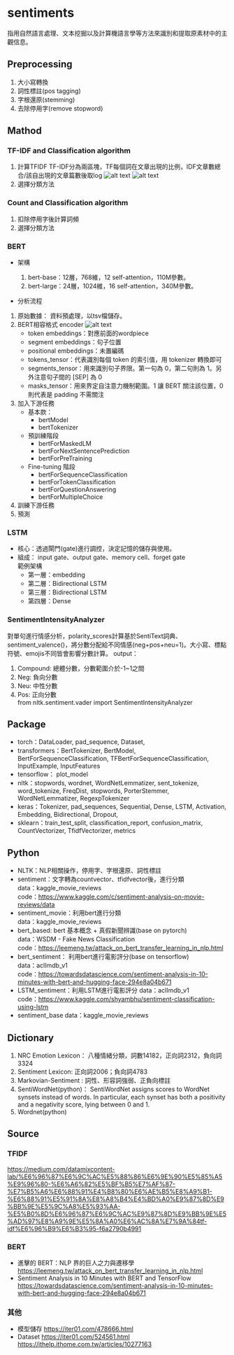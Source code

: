 # sentiments
指用自然語言處理、文本挖掘以及計算機語言學等方法來識別和提取原素材中的主觀信息。

## Preprocessing
1.	大小寫轉換
2.	詞性標註(pos tagging)
3.	字根還原(stemming)
4.	去除停用字(remove stopword)

## Mathod 
### TF-IDF and Classification algorithm
1. 計算TFIDF
TF-IDF分為兩區塊，TF每個詞在文章出現的比例，IDF文章數總合/該自出現的文章篇數後取log
![alt text](https://miro.medium.com/max/1262/1*p33SpAy05KWRqxfp8JYx3w.png)
![alt text](https://miro.medium.com/max/1248/1*IetKUpVCuh2s3-FRfYPhlw.png)
2. 選擇分類方法
### Count and Classification algorithm
1. 扣除停用字後計算詞頻
2. 選擇分類方法

###   BERT 
* 架構
    1. bert-base：12層，768維，12 self-attention，110M參數。
    2. bert-large：24層，1024維，16 self-attention，340M參數。

* 分析流程  
1. 原始數據： 資料預處理，以tsv檔儲存。
2. BERT相容格式
encoder
![alt text](https://leemeng.tw/images/bert/practical_bert_encoding_for_pytorch.jpg)
    * token embeddings：對應前面的wordpiece
    * segment embeddings：句子位置
    * positional embeddings：未置編碼
    * tokens_tensor：代表識別每個 token 的索引值，用 tokenizer 轉換即可
    * segments_tensor：用來識別句子界限。第一句為 0，第二句則為 1。另外注意句子間的 [SEP] 為 0
    * masks_tensor：用來界定自注意力機制範圍。1 讓 BERT 關注該位置，0 則代表是 padding 不需關注  
3. 加入下游任務
    * 基本款：
        - bertModel
        - bertTokenizer
     * 預訓練階段
          - bertForMaskedLM
          - bertForNextSentencePrediction
          - bertForPreTraining
      * Fine-tuning 階段
          - bertForSequenceClassification
          - bertForTokenClassification
          - bertForQuestionAnswering
          - bertForMultipleChoice
4. 訓練下游任務
5. 預測

### LSTM
* 核心：透過閘門(gate)進行調控，決定記憶的儲存與使用。
* 組成： input gate、output gate、memory cell、forget gate  
範例架構
    * 第一層：embedding
    * 第二層：Bidirectional LSTM
    * 第三層：Bidirectional LSTM
    * 第四層：Dense
    
### SentimentIntensityAnalyzer
對單句進行情感分析，polarity_scores計算基於SentiText詞典、sentiment_valence()，將分數分配給不同情感(neg+pos+neu=1)。大小寫、標點符號、emojis不同皆會影響分數計算。
output：
1.	Compound: 總體分數，分數範圍介於-1~1之間
2.	Neg: 負向分數
3.	Neu: 中性分數
4.	Pos: 正向分數  
from nltk.sentiment.vader import SentimentIntensityAnalyzer
    
## Package
* torch：DataLoader, pad_sequence, Dataset,
* transformers：BertTokenizer, BertModel, BertForSequenceClassification, TFBertForSequenceClassification, InputExample, InputFeatures
* tensorflow： plot_model
* nltk：stopwords, wordnet,  WordNetLemmatizer, sent_tokenize, word_tokenize, FreqDist, stopwords, PorterStemmer, WordNetLemmatizer, RegexpTokenizer
* keras：Tokenizer, pad_sequences, Sequential, Dense, LSTM, Activation, Embedding, Bidirectional, Dropout, 
* sklearn：train_test_split, classification_report, confusion_matrix, CountVectorizer, TfidfVectorizer, metrics  
    
## Python
* NLTK：NLP相關操作，停用字、字根還原、詞性標註  
* sentiment：文字轉為countvector、tfidfvector後，進行分類  
data：kaggle_movie_reviews  
code：https://www.kaggle.com/c/sentiment-analysis-on-movie-reviews/data  
* sentiment_movie：利用bert進行分類  
data：kaggle_movie_reviews  
* bert_based: bert 基本概念 + 真假新聞辨識(base on pytorch)  
data：WSDM - Fake News Classification  
code：https://leemeng.tw/attack_on_bert_transfer_learning_in_nlp.html  
* bert_sentiment： 利用bert進行電影評分(base on tensorflow)  
data：aclImdb_v1  
code：https://towardsdatascience.com/sentiment-analysis-in-10-minutes-with-bert-and-hugging-face-294e8a04b671  
* LSTM_sentiment：利用LSTM進行電影評分
data：aclImdb_v1  
code：https://www.kaggle.com/shyambhu/sentiment-classification-using-lstm  
* sentiment_base
data：kaggle_movie_reviews

## Dictionary
1.	NRC Emotion Lexicon：
八種情緒分類，詞數14182，正向詞2312，負向詞3324
2.	Sentiment Lexicon:
正向詞2006；負向詞4783
3.	Markovian-Sentiment : 
詞性、形容詞強弱、正負向標註
4.	SentiWordNet(python)：
SentiWordNet assigns scores to WordNet synsets instead of words. In particular, each synset has both a positivity and a negativity score, lying between 0 and 1.
5.	Wordnet(python)


## Source 
### TFIDF
https://medium.com/datamixcontent-lab/%E6%96%87%E6%9C%AC%E5%88%86%E6%9E%90%E5%85%A5%E9%96%80-%E6%A6%82%E5%BF%B5%E7%AF%87-%E7%B5%A6%E6%88%91%E4%B8%80%E6%AE%B5%E8%A9%B1-%E6%88%91%E5%91%8A%E8%A8%B4%E4%BD%A0%E9%87%8D%E9%BB%9E%E5%9C%A8%E5%93%AA-%E5%B0%8D%E6%96%87%E6%9C%AC%E9%87%8D%E9%BB%9E%E5%AD%97%E8%A9%9E%E5%8A%A0%E6%AC%8A%E7%9A%84tf-idf%E6%96%B9%E6%B3%95-f6a2790b4991
### BERT
* 進擊的 BERT：NLP 界的巨人之力與遷移學
https://leemeng.tw/attack_on_bert_transfer_learning_in_nlp.html
* Sentiment Analysis in 10 Minutes with BERT and TensorFlow
https://towardsdatascience.com/sentiment-analysis-in-10-minutes-with-bert-and-hugging-face-294e8a04b671  
### 其他
* 模型儲存
https://iter01.com/478666.html
* Dataset
https://iter01.com/524561.html
https://ithelp.ithome.com.tw/articles/10277163
